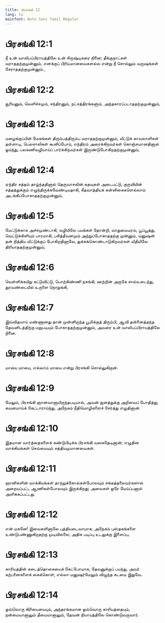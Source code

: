 ```yaml
---
title: பிரசங்கி 12
lang: ta
mainfont: Noto Sans Tamil Regular
---
```


# பிரசங்கி 12:1

நீ உன் வாலிபப்பிராயத்திலே உன் சிருஷ்டிகரை நினை; தீங்குநாட்கள் வராததற்குமுன்னும், எனக்குப் பிரியமானவைகளல்ல என்று நீ சொல்லும் வருஷங்கள் சேராததற்குமுன்னும்.,

# பிரசங்கி 12:2

சூரியனும், வெளிச்சமும், சந்திரனும், நட்சத்திரங்களும், அந்தகாரப்படாததற்குமுன்னும்,

# பிரசங்கி 12:3

மழைக்குப்பின் மேகங்கள் திரும்பத்திரும்ப வராததற்குமுன்னும், வீட்டுக் காவலாளிகள் தள்ளாடி, பெலசாலிகள் கூனிப்போய், எந்திரம் அரைக்கிறவர்கள் கொஞ்சமானதினால் ஓய்ந்து, பலகணிவழியாய்ப் பார்க்கிறவர்கள் இருண்டுபோகிறதற்குமுன்னும்,

# பிரசங்கி 12:4

ஏந்திர சத்தம் தாழ்ந்ததினால் தெருவாசலின் கதவுகள் அடைபட்டு, குருவியின் சத்தத்துக்கும் எழுந்திருக்கவேண்டியதாகி, கீதவாத்தியக் கன்னிகைகளெல்லாம் அடங்கிப்போகாததற்குமுன்னும்,

# பிரசங்கி 12:5

மேட்டுக்காக அச்சமுண்டாகி, வழியிலே பயங்கள் தோன்றி, வாதுமைமரம், பூப்பூத்து, வெட்டுக்கிளியும் பாரமாகி, பசித்தீவனமும் அற்றுப்போகாததற்கு முன்னும், மனுஷன் தன் நித்திய வீட்டுக்குப் போகிறதினாலே, துக்கங்கொண்டாடுகிறவர்கள் வீதியிலே திரியாததற்குமுன்னும்,

# பிரசங்கி 12:6

வெள்ளிக்கயிறு கட்டுவிட்டு, பொற்கிண்ணி நசுங்கி, ஊற்றின் அருகே சால்உடைந்து, துரவண்டையில் உருளை நொறுங்கி,

# பிரசங்கி 12:7

இவ்விதமாய் மண்ணானது தான் முன்னிருந்த பூமிக்குத் திரும்பி, ஆவி தன்னைத்தந்த தேவனிடத்திற்கு மறுபடியும் போகாததற்குமுன்னும், அவரை உன் வாலிபப்பிராயத்திலே நினை.

# பிரசங்கி 12:8

மாயை மாயை, எல்லாம் மாயை என்று பிரசங்கி சொல்லுகிறான்.

# பிரசங்கி 12:9

மேலும், பிரசங்கி ஞானவானாயிருந்தபடியால், அவன் ஜனத்துக்கு அறிவைப் போதித்து, கவனமாய்க் கேட்டாராய்ந்து, அநேகம் நீதிமொழிகளைச் சேர்த்து எழுதினான்.

# பிரசங்கி 12:10

இதமான வார்த்தைகளைக் கண்டுபிடிக்க பிரசங்கி வகைதேடினான்; எழுதின வாக்கியங்கள் செவ்வையும் சத்தியமுமானவைகள்.

# பிரசங்கி 12:11

ஞானிகளின் வாக்கியங்கள் தாற்றுக்கோல்கள்போலவும் சங்கத்தலைவர்களால் அறையப்பட்ட ஆணிகள்போலவும் இருக்கிறது; அவைகள் ஒரே மேய்ப்பனால் அளிக்கப்பட்டது.

# பிரசங்கி 12:12

என் மகனே! இவைகளினாலே புத்தியடைவாயாக; அநேகம் புஸ்தகங்களை உண்டுபண்ணுகிறதற்கு முடிவில்லை; அதிக படிப்பு உடலுக்கு இளைப்பு.

# பிரசங்கி 12:13

காரியத்தின் கடைத்தொகையைக் கேட்போமாக, தேவனுக்குப் பயந்து, அவர் கற்பனைகளைக் கைக்கொள்; எல்லா மனுஷர்மேலும் விழுந்த கடமை இதுவே.

# பிரசங்கி 12:14

ஒவ்வொரு கிரியையையும், அந்தரங்கமான ஒவ்வொரு காரியத்தையும், நன்மையானாலும் தீமையானாலும், தேவன் நியாயத்திலே கொண்டுவருவார்.

